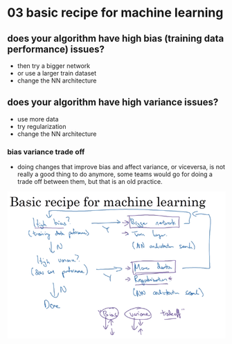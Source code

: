 # 03 basic recipe for machine learning

## does your algorithm have high bias (training data performance) issues?

- then try a bigger network
- or use a larger train dataset
- change the NN architecture

## does your algorithm have high variance issues?

- use more data
- try regularization
- change the NN architecture

### bias variance trade off

- doing changes that improve bias and affect variance, or viceversa, is not really a good thing to do anymore, some teams would go for doing a trade off between them, but that is an old practice.

![image](images/image_7.png)
